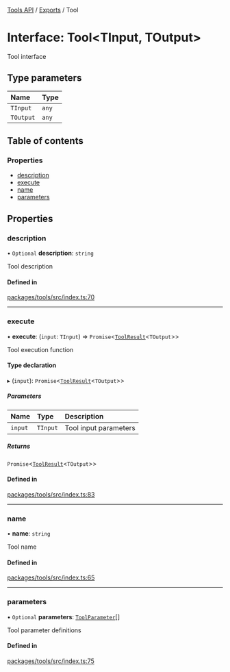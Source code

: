 <!-- 
 ⚠️  AUTO-GENERATED FILE - DO NOT EDIT MANUALLY
 This file is automatically generated by scripts/docs-generator.js
 To make changes, edit the source TypeScript files or update the generator script
-->

[Tools API](../../) / [Exports](../modules) / Tool

# Interface: Tool\<TInput, TOutput\>

Tool interface

## Type parameters

| Name | Type |
| :------ | :------ |
| `TInput` | `any` |
| `TOutput` | `any` |

## Table of contents

### Properties

- [description](Tool#description)
- [execute](Tool#execute)
- [name](Tool#name)
- [parameters](Tool#parameters)

## Properties

### description

• `Optional` **description**: `string`

Tool description

#### Defined in

[packages/tools/src/index.ts:70](https://github.com/woojubb/robota/blob/b0cf7aa96e615a2c6055b8b6239ad3905ce992d6/packages/tools/src/index.ts#L70)

___

### execute

• **execute**: (`input`: `TInput`) => `Promise`\<[`ToolResult`](ToolResult)\<`TOutput`\>\>

Tool execution function

#### Type declaration

▸ (`input`): `Promise`\<[`ToolResult`](ToolResult)\<`TOutput`\>\>

##### Parameters

| Name | Type | Description |
| :------ | :------ | :------ |
| `input` | `TInput` | Tool input parameters |

##### Returns

`Promise`\<[`ToolResult`](ToolResult)\<`TOutput`\>\>

#### Defined in

[packages/tools/src/index.ts:83](https://github.com/woojubb/robota/blob/b0cf7aa96e615a2c6055b8b6239ad3905ce992d6/packages/tools/src/index.ts#L83)

___

### name

• **name**: `string`

Tool name

#### Defined in

[packages/tools/src/index.ts:65](https://github.com/woojubb/robota/blob/b0cf7aa96e615a2c6055b8b6239ad3905ce992d6/packages/tools/src/index.ts#L65)

___

### parameters

• `Optional` **parameters**: [`ToolParameter`](ToolParameter)[]

Tool parameter definitions

#### Defined in

[packages/tools/src/index.ts:75](https://github.com/woojubb/robota/blob/b0cf7aa96e615a2c6055b8b6239ad3905ce992d6/packages/tools/src/index.ts#L75)
